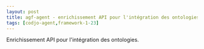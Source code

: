 ```yaml
---
layout: post
title: agf-agent - enrichissement API pour l'intégration des ontologies
tags: [codjo-agent,framework-1-23]
---
```

Enrichissement API pour l'intégration des ontologies.